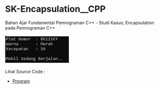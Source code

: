 # SK-Encapsulation__CPP
Bahan Ajar Fundamental Pemrograman C++ - Studi Kasus; Encapsulation pada Pemrograman C++<br><br>
<img src="https://github.com/RizkyKhapidsyah/SK-Encapsulation__CPP/blob/master/SK-Encapsulation__CPP/Result/001.PNG"><br><br>
Lihat Source Code : <br>
- <a href="https://github.com/RizkyKhapidsyah/SK-Encapsulation__CPP/blob/master/SK-Encapsulation__CPP/Source.cpp">Program</a>
